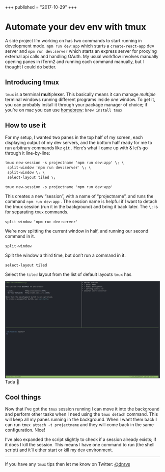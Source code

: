 +++
published = "2017-10-29"
+++

# Automate your dev env with tmux

A side project I’m working on has two commands to start running in development
mode. `npm run dev:app` which starts a `create-react-app` dev server and `npm
run dev:server` which starts an express server for proxying external api calls
and handling OAuth. My usual workflow involves manually opening panes in iTerm2
and running each command manually, but I thought I could do better.

## Introducing tmux

`tmux` is a **t**erminal **mu**ltiple**x**er. This basically means it can manage
*multiple* terminal windows running different programs inside *one* window. To
get it, you can probably install it through your package manager of choice; if
you’re on mac you can use [homebrew](https://brew.sh/): `brew install tmux`

## How to use it

For my setup, I wanted two panes in the top half of my screen, each displaying
output of my dev servers, and the bottom half ready for me to run arbitrary
commands like `git` . Here’s what I came up with & let’s go through it
line-by-line:

    tmux new-session -s projectname 'npm run dev:app' \; \
     split-window 'npm run dev:server' \; \
     split-window \; \
     select-layout tiled \;

`tmux new-session -s projectname 'npm run dev:app'`

This creates a new “session”, with a name of “projectname”, and runs the command
`npm run dev:app` . The session name is helpful if I want to detach the tmux
session (run it in the background) and bring it back later. The `\;` is for
separating `tmux` commands.

`split-window 'npm run dev:server'`

We’re now splitting the current window in half, and running our second command
in it.

`split-window`

Split the window a third time, but don’t run a command in it.

`select-layout tiled`

Select the `tiled` layout from the list of default layouts `tmux` has.

![A terminal showing the final result](/static/img/automate-your-dev-env-with-tmux.png)
Tada 🎉

## Cool things

Now that I’ve got the `tmux` session running I can move it into the background
and perform other tasks when I need using the `tmux detach` command. This will
keep all my panes running in the background. When I want them back I can run
`tmux attach -t projectname` and they will come back in the same configuration.
Nice!

I’ve also expanded the script slightly to check if a session already exists; if
it does I kill the session. This means I have one command to run (the shell
script) and it’ll either start or kill my dev environment.

*****

If you have any `tmux` tips then let me know on Twitter:
[@dnrvs](https://twitter.com/dnrvs)
